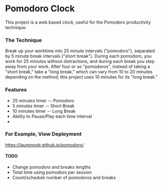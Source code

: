 # Pomodoro Clock

This project is a web based clock, useful for the Pomodoro productivity technique.

### The Technique
Break up your worktime into 25 minute intervals ("pomodoro"), separated by 5 minute break intervals ("short break"). During each pomodoro, you work for 25 minutes without distractions, and during each break you step away from your work. After four or so "pomodoros", instead of taking a "short break," take a "long break," which can vary from 10 to 20 minutes depending on the method; this project uses 10 minutes for its "long break."

### Features
* 25 minutes timer -- Pomodoro
* 5 minutes timer -- Short Break
* 10 minutes timer -- Long Break
* Ability to Pause/Play each time interval
*

### For Example, View Deployment

https://laurenrodr.github.io/pomodoro/

#### TODO
* Change pomodoro and breaks lengths
* Total time using pomodoro per session
* Count/schedule number of pomodoros and breaks
